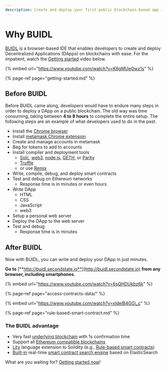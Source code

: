 ```yaml
---
description: Create and deploy your first public blockchain-based app in 5 minutes
---
```


# Why BUIDL

[BUIDL](https://buidl.secondstate.io/) is a browser-based IDE that enables developers to create and deploy Decentralized Applications \(DApps\) on blockchains with ease. For the impatient, watch the [Getting started](getting-started.md) video below.

{% embed url="https://www.youtube.com/watch?v=K8gMUeOwz1s" %}

{% page-ref page="getting-started.md" %}

## Before BUIDL

Before BUIDL came along, developers would have to endure many steps in order to deploy a DApp on a public blockchain. The old way was time consuming, taking between **4 to 8 hours** to complete the entire setup. The following steps are an example of what developers used to do in the past.

* Install the [Chrome browser](https://www.google.com/chrome/)
* Install [metamask Chrome extension](https://metamask.io/) 
* Create and manage accounts in metamask 
* Beg for tokens to add to accounts 
* Install compiler and deployment tools 
  * [Solc](https://solidity.readthedocs.io/en/v0.5.3/installing-solidity.html), [web3](https://web3js.readthedocs.io/en/v1.2.1/getting-started.html#adding-web3), [node.js](https://nodejs.org/), [GETH](https://geth.ethereum.org/), or [Parity](https://www.parity.io/ethereum/) 
  * [Truffle](https://www.trufflesuite.com/) 
  * or use [Remix](https://remix.ethereum.org/) 
* Write, compile, debug, and deploy smart contracts 
* Test and debug on Ethereum networks 
  * Response time is in minutes or even hours
* Write DApp 
  * HTML 
  * CSS 
  * JavaScript 
  * web3 
* Setup a personal web server 
* Deploy the DApp to the web server 
* Test and debug 
  * Response time is in minutes

## After BUIDL
Now with BUIDL, you can write and deploy your DApp in just minutes.

**Go to** [**http://buidl.secondstate.io**](http://buidl.secondstate.io) **from any browser, including smartphones.**

{% embed url="https://www.youtube.com/watch?v=6sQHDUkbz6k" %}

{% page-ref page="access-contracts-data/" %}

{% embed url="https://www.youtube.com/watch?v=xIdelB4GG\_c" %}

{% page-ref page="rule-based-smart-contract.md" %}

### The BUIDL advantage

* Very fast [underlying blockchain](../devchain/getting-started.md) with 1s confirmation time
* Support all [Ethereum compatible blockchains](working-with-ethereum.md)
* [Lity](http://www.litylang.org) language extension to Solidity \(e.g., [Rule-based smart contracts](https://www.litylang.org/business_rules/)\)
* [Built-in](access-contracts-data/) real-time [smart contract search engine](../white-papers/google-for-smart-contracts.md) based on ElasticSearch

What are you waiting for? [Getting started now](getting-started.md)!





